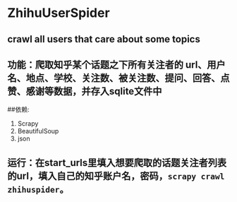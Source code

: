 # ZhihuUserSpider
crawl all users that care about some topics
---
## 功能：爬取知乎某个话题之下所有关注者的 url、用户名、地点、学校、关注数、被关注数、提问、回答、点赞、感谢等数据，并存入sqlite文件中
##依赖:
1. Scrapy
2. BeautifulSoup
3. json
## 运行：在start_urls里填入想要爬取的话题关注者列表的url，填入自己的知乎账户名，密码，`scrapy crawl zhihuspider`。